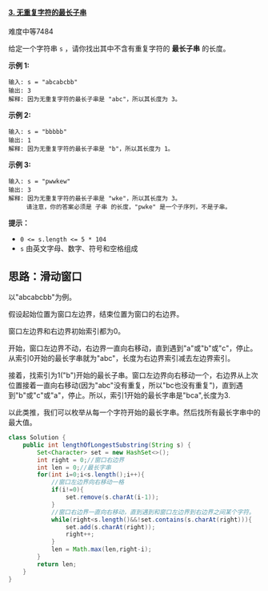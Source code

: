 #### [3. 无重复字符的最长子串](https://leetcode-cn.com/problems/longest-substring-without-repeating-characters/)

难度中等7484

给定一个字符串 `s` ，请你找出其中不含有重复字符的 **最长子串** 的长度。

 

**示例 1:**

```
输入: s = "abcabcbb"
输出: 3 
解释: 因为无重复字符的最长子串是 "abc"，所以其长度为 3。
```

**示例 2:**

```
输入: s = "bbbbb"
输出: 1
解释: 因为无重复字符的最长子串是 "b"，所以其长度为 1。
```

**示例 3:**

```
输入: s = "pwwkew"
输出: 3
解释: 因为无重复字符的最长子串是 "wke"，所以其长度为 3。
     请注意，你的答案必须是 子串 的长度，"pwke" 是一个子序列，不是子串。
```

 

**提示：**

- `0 <= s.length <= 5 * 104`
- `s` 由英文字母、数字、符号和空格组成

## 思路：滑动窗口

以"abcabcbb"为例。

假设起始位置为窗口左边界，结束位置为窗口的右边界。

窗口左边界和右边界初始索引都为0。

开始，窗口左边界不动，右边界一直向右移动，直到遇到"a"或"b"或"c"，停止。从索引0开始的最长字串就为"abc"，长度为右边界索引减去左边界索引。

接着，找索引为1("b")开始的最长子串。窗口左边界向右移动一个，右边界从上次位置接着一直向右移动(因为"abc"没有重复，所以"bc也没有重复")，直到遇到"b"或"c"或"a"，停止。所以，索引1开始的最长字串是"bca",长度为3.

以此类推，我们可以枚举从每一个字符开始的最长字串。然后找所有最长字串中的最大值。

```java
class Solution {
    public int lengthOfLongestSubstring(String s) {
        Set<Character> set = new HashSet<>();
        int right = 0;//窗口右边界
        int len = 0;//最长字串
        for(int i=0;i<s.length();i++){
            //窗口左边界向右移动一格
            if(i!=0){
                set.remove(s.charAt(i-1));
            }
            //窗口右边界一直向右移动，直到遇到和窗口左边界到右边界之间某个字符。
            while(right<s.length()&&!set.contains(s.charAt(right))){
                set.add(s.charAt(right));
                right++;
            }
            len = Math.max(len,right-i);
        }
        return len;
    }
}
```